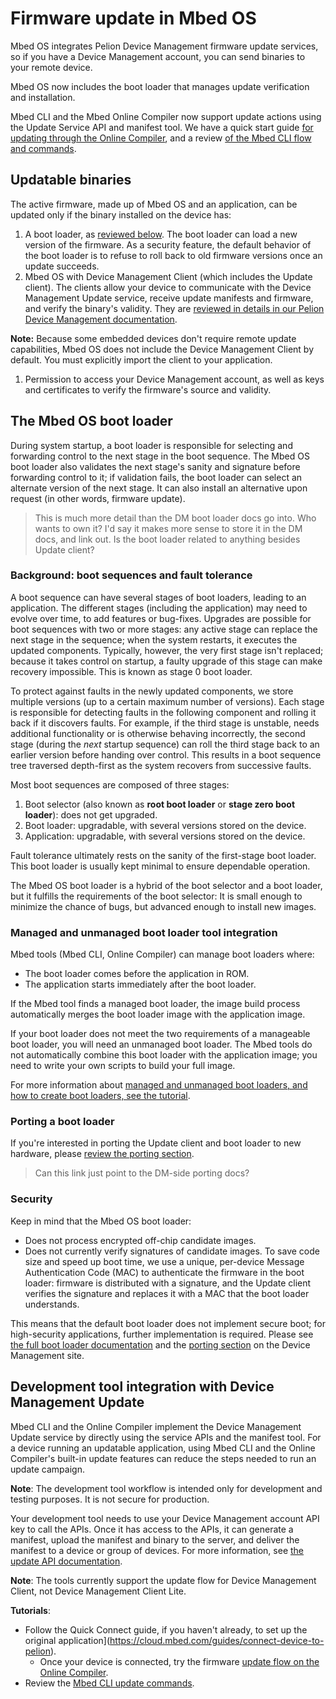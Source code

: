 # Firmware update in Mbed OS

Mbed OS integrates Pelion Device Management firmware update services, so if you have a Device Management account, you can send binaries to your remote device.

Mbed OS now includes the boot loader that manages update verification and installation.

Mbed CLI and the Mbed Online Compiler now support update actions using the Update Service API and manifest tool. We have a quick start guide [for updating through the Online Compiler](https://cloud.mbed.com/guides/pelion-firmware-update), and a review [of the Mbed CLI flow and commands](../tools/cli-update.html).

## Updatable binaries

The active firmware, made up of Mbed OS and an application, can be updated only if the binary installed on the device has:

1. A boot loader, as [reviewed below](#the-mbed-os-bootloader). The boot loader can load a new version of the firmware. As a security feature, the default behavior of the boot loader is to refuse to roll back to old firmware versions once an update succeeds.
1. Mbed OS with Device Management Client (which includes the Update client). The clients allow your device to communicate with the Device Management Update service, receive update manifests and firmware, and verify the binary's validity. They are [reviewed in details in our Pelion Device Management documentation](https://www.pelion.com/docs/device-management/current/updating-firmware/index.html).

<span class="notes">**Note:** Because some embedded devices don't require remote update capabilities, Mbed OS does not include the Device Management Client by default. You must explicitly import the client to your application.</span>

1. Permission to access your Device Management account, as well as keys and certificates to verify the firmware's source and validity.

## The Mbed OS boot loader

During system startup, a boot loader is responsible for selecting and forwarding control to the next stage in the boot sequence. The Mbed OS boot loader also validates the next stage's sanity and signature before forwarding control to it; if validation fails, the boot loader can select an alternate version of the next stage. It can also install an alternative upon request (in other words, firmware update).
>This is much more detail than the DM boot loader docs go into. Who wants to own it? I'd say it makes more sense to store it in the DM docs, and link out. Is the boot loader related to anything besides Update client?

### Background: boot sequences and fault tolerance

A boot sequence can have several stages of boot loaders, leading to an application. The different stages (including the application) may need to evolve over time, to add features or bug-fixes. Upgrades are possible for boot sequences with two or more stages: any active stage can replace the next stage in the sequence; when the system restarts, it executes the updated components. Typically, however, the very first stage isn't replaced; because it takes control on startup, a faulty upgrade of this stage can make recovery impossible. This is known as stage 0 boot loader.

To protect against faults in the newly updated components, we store multiple versions (up to a certain maximum number of versions). Each stage is responsible for detecting faults in the following component and rolling it back if it discovers faults. For example, if the third stage is unstable, needs additional functionality or is otherwise behaving incorrectly, the second stage (during the *next* startup sequence) can roll the third stage back to an earlier version before handing over control. This results in a boot sequence tree traversed depth-first as the system recovers from successive faults.

Most boot sequences are composed of three stages:

1. Boot selector (also known as **root boot loader** or **stage zero boot loader**): does not get upgraded.
1. Boot loader: upgradable, with several versions stored on the device.
1. Application: upgradable, with several versions stored on the device.

Fault tolerance ultimately rests on the sanity of the first-stage boot loader. This boot loader is usually kept minimal to ensure dependable operation.

The Mbed OS boot loader is a hybrid of the boot selector and a boot loader, but it fulfills the requirements of the boot selector: It is small enough to minimize the chance of bugs, but advanced enough to install new images.

### Managed and unmanaged boot loader tool integration

Mbed tools (Mbed CLI, Online Compiler) can manage boot loaders where:

- The boot loader comes before the application in ROM.
- The application starts immediately after the boot loader.

If the Mbed tool finds a managed boot loader, the image build process automatically merges the boot loader image with the application image.

If your boot loader does not meet the two requirements of a manageable boot loader, you will need an unmanaged boot loader. The Mbed tools do not automatically combine this boot loader with the application image; you need to write your own scripts to build your full image.

For more information about [managed and unmanaged boot loaders, and how to create boot loaders, see the tutorial](../tutorials/bootloader.html).

### Porting a boot loader

If you're interested in porting the Update client and boot loader to new hardware, please [review the porting section](https://www.pelion.com/docs/device-management/current/porting/porting-the-device-management-update-client.html).
>Can this link just point to the DM-side porting docs?

### Security

Keep in mind that the Mbed OS boot loader:

* Does not process encrypted off-chip candidate images.
* Does not currently verify signatures of candidate images. To save code size and speed up boot time, we use a unique, per-device Message Authentication Code (MAC) to authenticate the firmware in the boot loader: firmware is distributed with a signature, and the Update client verifies the signature and replaces it with a MAC that the boot loader understands.

This means that the default boot loader does not implement secure boot; for high-security applications, further implementation is required. Please see [the full boot loader documentation](https://cloud.mbed.com/docs/latest/updating-firmware/bootloaders.html) and the [porting section](https://cloud.mbed.com/docs/latest/porting/porting-the-device-management-update-client.html) on the Device Management site.

## Development tool integration with Device Management Update

Mbed CLI and the Online Compiler implement the Device Management Update service by directly using the service APIs and the manifest tool. For a device running an updatable application, using Mbed CLI and the Online Compiler's built-in update features can reduce the steps needed to run an update campaign.

<span class="notes">**Note**: The development tool workflow is intended only for development and testing purposes. It is not secure for production.</span>

Your development tool needs to use your Device Management account API key to call the APIs. Once it has access to the APIs, it can generate a manifest, upload the manifest and binary to the server, and deliver the manifest to a device or group of devices. For more information, see [the update API documentation](https://cloud.mbed.com/docs/latest/service-api-references/update-service.html).

<span class="notes">**Note**: The tools currently support the update flow for Device Management Client, not Device Management Client Lite.</span>

**Tutorials**:

- Follow the Quick Connect guide, if you haven't already, to set up the original application](https://cloud.mbed.com/guides/connect-device-to-pelion).
  - Once your device is connected, try the firmware [update flow on the Online Compiler](https://cloud.mbed.com/guides/pelion-firmware-update). 
- Review the [Mbed CLI update commands](../tools/cli-update.html).

